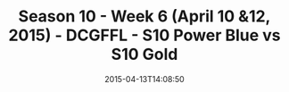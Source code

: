 ---
title: Season 10 - Week 6 (April 10 &12, 2015) - DCGFFL - S10 Power Blue vs S10 Gold
teams-score:
- team: _teams/s10-power-blue.md
  score: 19
- team: _teams/s10-gold.md
  score: 13
mvp: Mike H. (Power Blue), Bryan S. (Gold)
game-ball: N/A
season: 10
week: 0
date: '2015-04-13T14:08:50'
pageid: season-10-week-six-4434-vs-4427
---
